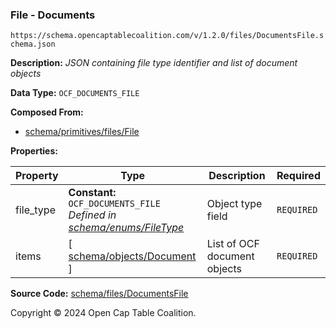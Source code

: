 ### File - Documents

`https://schema.opencaptablecoalition.com/v/1.2.0/files/DocumentsFile.schema.json`

**Description:** _JSON containing file type identifier and list of document objects_

**Data Type:** `OCF_DOCUMENTS_FILE`

**Composed From:**

- [schema/primitives/files/File](../primitives/files/File.md)

**Properties:**

| Property  | Type                                                                                              | Description                  | Required   |
| --------- | ------------------------------------------------------------------------------------------------- | ---------------------------- | ---------- |
| file_type | **Constant:** `OCF_DOCUMENTS_FILE`</br>_Defined in [schema/enums/FileType](../enums/FileType.md)_ | Object type field            | `REQUIRED` |
| items     | [ [schema/objects/Document](../objects/Document.md) ]                                             | List of OCF document objects | `REQUIRED` |

**Source Code:** [schema/files/DocumentsFile](../../../../schema/files/DocumentsFile.schema.json)

Copyright © 2024 Open Cap Table Coalition.
